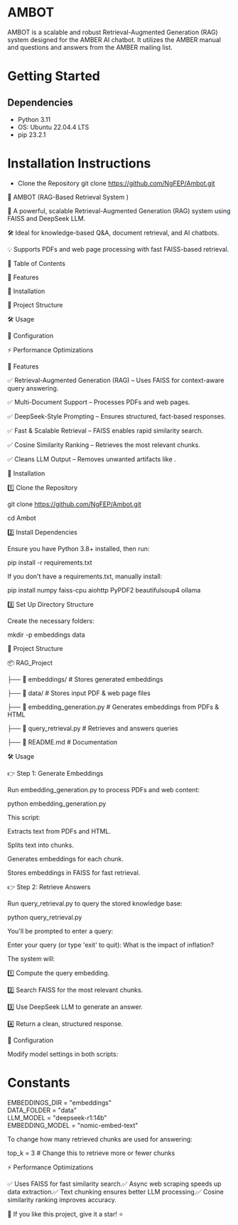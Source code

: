 # AMBOT

AMBOT is a scalable and robust Retrieval-Augmented Generation (RAG) system designed for the AMBER AI chatbot. It utilizes the AMBER manual and questions and answers from the AMBER mailing list.

# Getting Started
## Dependencies
- Python 3.11
- OS: Ubuntu 22.04.4 LTS
- pip 23.2.1

# Installation Instructions
- Clone the Repository 
git clone https://github.com/NgFEP/Ambot.git































🧠 AMBOT (RAG-Based Retrieval System )

📢 A powerful, scalable Retrieval-Augmented Generation (RAG) system using FAISS and DeepSeek LLM.

🛠 Ideal for knowledge-based Q&A, document retrieval, and AI chatbots.

💡 Supports PDFs and web page processing with fast FAISS-based retrieval.

📌 Table of Contents

📌 Features

🚀 Installation

👤 Project Structure

🛠️ Usage

🔧 Configuration

⚡ Performance Optimizations

📌 Features

✅ Retrieval-Augmented Generation (RAG) – Uses FAISS for context-aware query answering.

✅ Multi-Document Support – Processes PDFs and web pages.

✅ DeepSeek-Style Prompting – Ensures structured, fact-based responses.

✅ Fast & Scalable Retrieval – FAISS enables rapid similarity search.

✅ Cosine Similarity Ranking – Retrieves the most relevant chunks.

✅ Cleans LLM Output – Removes unwanted artifacts like <think>.

🚀 Installation

1️⃣ Clone the Repository

git clone https://github.com/NgFEP/Ambot.git

cd Ambot

2️⃣ Install Dependencies

Ensure you have Python 3.8+ installed, then run:

pip install -r requirements.txt

If you don't have a requirements.txt, manually install:

pip install numpy faiss-cpu aiohttp PyPDF2 beautifulsoup4 ollama

3️⃣ Set Up Directory Structure

Create the necessary folders:

mkdir -p embeddings data

👤 Project Structure

📦 RAG_Project

├── 📂 embeddings/               # Stores generated embeddings

├── 📂 data/                     # Stores input PDF & web page files

├── 📜 embedding_generation.py   # Generates embeddings from PDFs & HTML

├── 📜 query_retrieval.py        # Retrieves and answers queries

├── 📜 README.md                 # Documentation

🛠️ Usage

👉 Step 1: Generate Embeddings

Run embedding_generation.py to process PDFs and web content:

python embedding_generation.py

This script:

Extracts text from PDFs and HTML.

Splits text into chunks.

Generates embeddings for each chunk.

Stores embeddings in FAISS for fast retrieval.

👉 Step 2: Retrieve Answers

Run query_retrieval.py to query the stored knowledge base:

python query_retrieval.py

You'll be prompted to enter a query:

Enter your query (or type 'exit' to quit): What is the impact of inflation?

The system will:

1️⃣ Compute the query embedding.

2️⃣ Search FAISS for the most relevant chunks.

3️⃣ Use DeepSeek LLM to generate an answer.

4️⃣ Return a clean, structured response.

🔧 Configuration

Modify model settings in both scripts:

# Constants
EMBEDDINGS_DIR = "embeddings"  
DATA_FOLDER = "data"  
LLM_MODEL = "deepseek-r1:14b"  
EMBEDDING_MODEL = "nomic-embed-text"  

To change how many retrieved chunks are used for answering:

top_k = 3  # Change this to retrieve more or fewer chunks

⚡ Performance Optimizations

✅ Uses FAISS for fast similarity search.✅ Async web scraping speeds up data extraction.✅ Text chunking ensures better LLM processing.✅ Cosine similarity ranking improves accuracy.


💖 If you like this project, give it a star! ⭐

